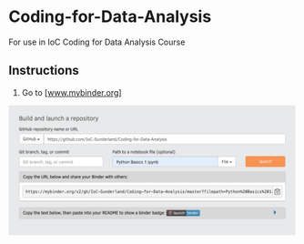 # Coding-for-Data-Analysis
For use in IoC Coding for Data Analysis Course

## Instructions

1. Go to [www.mybinder.org]

![binder instructions](img/mybinderlaunch.png)

